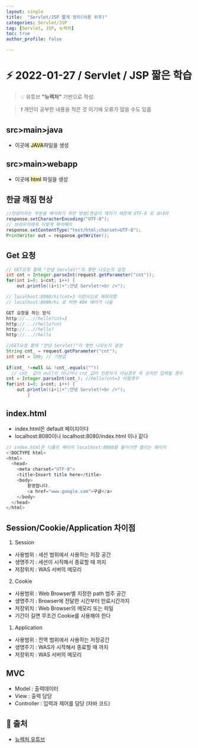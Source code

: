 ```yaml
---
layout: single
title:  "Servlet/JSP 짧게 정리(이론 위주)"
categories: Servlet/JSP 
tag: [Servlet, JSP, 뉴렉처]
toc: true
author_profile: false

---
```

# ⚡ 2022-01-27 / Servlet / JSP 짧은 학습

<!--Quote-->
> 💡 유튜브 **"뉴렉처"** 기반으로 작성.

> ❗ 개인이 공부한 내용을 적은 것 이기에 오류가 많을 수도 있음 


## src>main>java
* 이곳에 <mark style='background-color: #fff5b1'>JAVA</mark>파일을 생성 

## src>main>webapp 
* 이곳에 <mark style='background-color: #fff5b1'>html</mark> 파일을 생성

## 한글 깨짐 현상 
```java
//안녕이라는 부분을 해석하기 위한 방법(한글이 깨지기 때문에 UTF-8 로 보내라
response.setCharacterEncoding("UTF-8");
// 브라우저에게 이렇게 해석해라 
response.setContentType("text/html;charset=UTF-8");
PrintWriter out = response.getWriter();
```

## Get 요청
```java
// GET요청 할때 "안녕 Servlet!"의 몇번 나오는지 설정 
int cnt = Integer.parseInt(request.getParameter("cnt"));
for(int i=0; i<cnt; i++) {
	out.println((i+1)+":안녕 Servlet!<br />");

// localhost:8080/hi?cnt=3 이런식으로 해줘야함 
// localhost:8080/hi 로 하면 404 에러가 나옴 

GET 요청을 하는 방식 
http://...//hello?cnt=3
http://...//hello?cnt
http://...//hello?
http://...//hello

//GET요청 할때 "안녕 Servlet!"이 몇번 나오는지 설정
String cnt_ = request.getParameter("cnt");
int cnt = 100; // 기본값  
	
if(cnt_ !=null && !cnt_.equals("")) 
  // cnt_ 값이 null이 아니거나 cnt_값이 빈문자가 아닐경우 즉 숫자만 입력될 경우
cnt = Integer.parseInt(cnt_); //hello?cnt=3 이럴경우 
for(int i=0; i<cnt; i++) {
	out.println((i+1)+":안녕 Servlet!<br />");
		}
```
## index.html
* index.html은 default 페이지이다
* localhost:8080이나 localhost:8080/index.html 이나 같다 

```java
// index.html은 디폴트 페이지 localhost:8080을 들어가면 열리는 페이지 
<!DOCTYPE html>
<html>
  <head>
    <meta charset="UTF-8">
    <title>Insert title here</title>
    <body>
        환영합니다.
        <a href="www.google.com">구글</a>
    </body>
  </head>
</html>

```



## Session/Cookie/Application 차이점

1. Session
* 사용범위 : 세션 범위에서 사용하는 저장 공간
* 생명주기 : 세션이 시작해서 종료할 때 까지
* 저장위치 : WAS 서버의 메모리

2. Cookie
* 사용범위 : Web Browser별 지정한 path 범주 공간
* 생명주기 : Browser에 전달한 시간부터 만료시간까지
* 저장위치 : Web Browser의 메모리 또는 파일
* 기간이 길면 무조건 Cookie를 사용해야 한다
  
1. Application
* 사용범위 : 전역 범위에서 사용하는 저장공간
* 생명주기 : WAS가 시작해서 종료할 때 까지
* 저장위치 : WAS 서버의 메모리 
  
## MVC

* Model : 출력데이터
* View : 출력 담당
* Controller : 입력과 제어를 담당 (자바 코드)



## 📑 출처 

 * [뉴렉처 유튜브](https://www.youtube.com/channel/UC5-ixpj8DioZqmrasj6Ihpw) 
 
